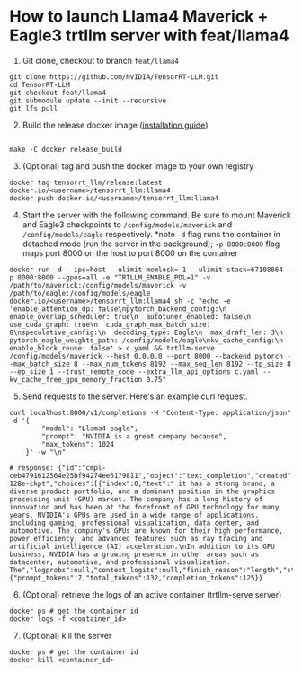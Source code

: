 # How to launch Llama4 Maverick + Eagle3 trtllm server with feat/llama4

1. Git clone, checkout to branch `feat/llama4`
```
git clone https://github.com/NVIDIA/TensorRT-LLM.git
cd TensorRT-LLM
git checkout feat/llama4
git submodule update --init --recursive
git lfs pull
```

2. Build the release docker image ([installation guide](https://nvidia.github.io/TensorRT-LLM/installation/build-from-source-linux.html#option-1-build-tensorrt-llm-in-one-stepp))
```

make -C docker release_build
```

3. (Optional) tag and push the docker image to your own registry
```
docker tag tensorrt_llm/release:latest docker.io/<username>/tensorrt_llm:llama4
docker push docker.io/<username>/tensorrt_llm:llama4
```

4. Start the server with the following command. Be sure to mount Maverick and Eagle3 checkpoints to `/config/models/maverick` and `/config/models/eagle` respectively.
*note `-d` flag runs the container in detached mode (run the server in the background); `-p 8000:8000` flag maps port 8000 on the host to port 8000 on the container
```
docker run -d --ipc=host --ulimit memlock=-1 --ulimit stack=67108864 -p 8000:8000 --gpus=all -e "TRTLLM_ENABLE_PDL=1" -v /path/to/maverick:/config/models/maverick -v /path/to/eagle:/config/models/eagle docker.io/<username>/tensorrt_llm:llama4 sh -c "echo -e 'enable_attention_dp: false\npytorch_backend_config:\n  enable_overlap_scheduler: true\n  autotuner_enabled: false\n  use_cuda_graph: true\n  cuda_graph_max_batch_size: 8\nspeculative_config:\n  decoding_type: Eagle\n  max_draft_len: 3\n  pytorch_eagle_weights_path: /config/models/eagle\nkv_cache_config:\n  enable_block_reuse: false' > c.yaml && trtllm-serve /config/models/maverick --host 0.0.0.0 --port 8000 --backend pytorch --max_batch_size 8 --max_num_tokens 8192 --max_seq_len 8192 --tp_size 8 --ep_size 1 --trust_remote_code --extra_llm_api_options c.yaml --kv_cache_free_gpu_memory_fraction 0.75"
```

5. Send requests to the server. Here's an example curl request.
```
curl localhost:8000/v1/completions -H "Content-Type: application/json" -d '{
        "model": "Llama4-eagle",
        "prompt": "NVIDIA is a great company because",
        "max_tokens": 1024
    }' -w "\n"

# response: {"id":"cmpl-ceb4791612564e25bf94274ee6179811","object":"text_completion","created":1747263257,"model":"fp8-128e-ckpt","choices":[{"index":0,"text":" it has a strong brand, a diverse product portfolio, and a dominant position in the graphics processing unit (GPU) market. The company has a long history of innovation and has been at the forefront of GPU technology for many years. NVIDIA's GPUs are used in a wide range of applications, including gaming, professional visualization, data center, and automotive. The company's GPUs are known for their high performance, power efficiency, and advanced features such as ray tracing and artificial intelligence (AI) acceleration.\nIn addition to its GPU business, NVIDIA has a growing presence in other areas such as datacenter, automotive, and professional visualization. The","logprobs":null,"context_logits":null,"finish_reason":"length","stop_reason":null,"disaggregated_params":null}],"usage":{"prompt_tokens":7,"total_tokens":132,"completion_tokens":125}}
```

6. (Optional) retrieve the logs of an active container (trtllm-serve server)
```
docker ps # get the container id
docker logs -f <container_id>
```

7. (Optional) kill the server
```
docker ps # get the container id
docker kill <container_id>
```
